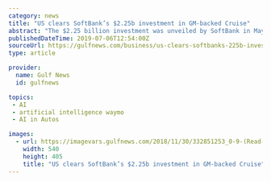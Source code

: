 ```yaml
---
category: news
title: "US clears SoftBank’s $2.25b investment in GM-backed Cruise"
abstract: "The $2.25 billion investment was unveiled by SoftBank in May 2018 amid a wave of investments by the Japanese technology and telecommunications conglomerate in artificial intelligence, data ..."
publishedDateTime: 2019-07-06T12:54:00Z
sourceUrl: https://gulfnews.com/business/us-clears-softbanks-225b-investment-in-gm-backed-cruise-1.65065156
type: article

provider:
  name: Gulf News
  id: gulfnews

topics:
 - AI
 - artificial intelligence waymo
 - AI in Autos

images:
  - url: https://imagevars.gulfnews.com/2018/11/30/332851253_0-9-(Read-Only)_resources1_16a0852839e_medium.jpg
    width: 540
    height: 405
    title: "US clears SoftBank’s $2.25b investment in GM-backed Cruise"
---
```


